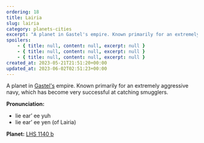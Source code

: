```yaml
---
ordering: 18
title: Lairia
slug: lairia
category: planets-cities
excerpt: "A planet in Gastel's empire. Known primarily for an extremely aggressive navy, which has become very..."
spoilers:
    - { title: null, content: null, excerpt: null }
    - { title: null, content: null, excerpt: null }
    - { title: null, content: null, excerpt: null }
created_at: 2023-05-21T21:51:20+00:00
updated_at: 2023-06-02T02:51:23+00:00
---
```

A planet in [Gastel's](/category/planets-cities/gastel) empire. Known primarily for an extremely aggressive navy, which has become very successful at catching smugglers.

**Pronunciation:**
- lie ear’ ee yuh
- lie ear’ ee yen (of Lairia)

**Planet:**
[LHS 1140 b](https://en.wikipedia.org/wiki/LHS_1140_b)